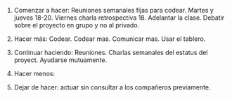 1. Comenzar a hacer:
Reuniones semanales fijas para codear.
Martes y jueves 18-20.
Viernes charla retrospectiva 18.
Adelantar la clase.
Debatir sobre el proyecto en grupo y no al privado.

2. Hacer más:
Codear.
Codear mas.
Comunicar mas.
Usar el tablero.

3. Continuar haciendo:
Reuniones.
Charlas semanales del estatus del proyect.
Ayudarse mutuamente.

4. Hacer menos:



5. Dejar de hacer:
actuar sin consultar a los compañeros previamente.


